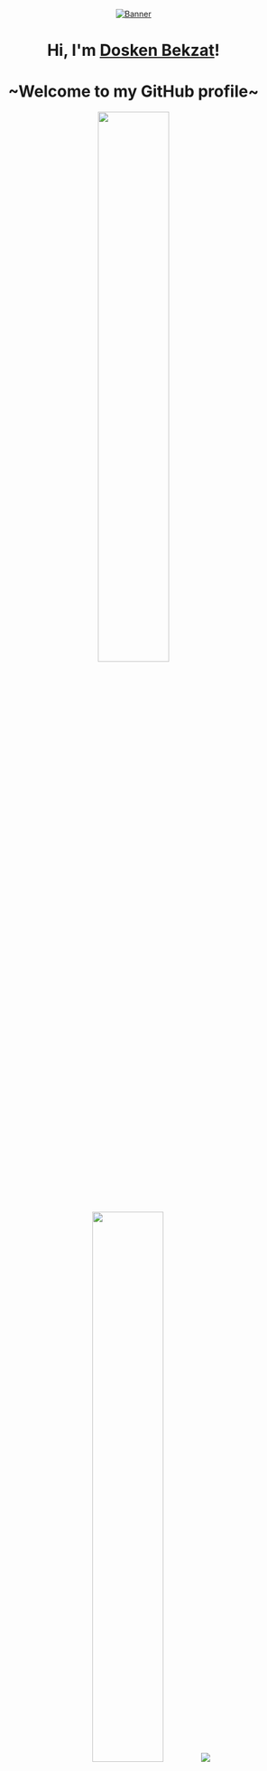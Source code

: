 <p align="center">
  <a href="https://www.google.kz"><img src="https://media1.tenor.com/m/XKCNoEfUT5AAAAAd/jjba-jojos-bizarre-adventure.gif" alt="Banner"></a>
</p>

<h1 align="center">Hi, I'm <a href="https://www.google.kz">Dosken Bekzat</a>!</h1>
<h1 align="center">~Welcome to my GitHub profile~</h1>

<p align="center">
  <img height="50%" width="auto" src ="https://github-readme-stats.vercel.app/api?username=roenbis&show_icons=true&count_private=true&theme=darcula&hide_border=true&hide=issues,contribs&bg_color=00000000">
  <img height="50%" width="auto" src ="https://github-readme-stats.vercel.app/api/top-langs/?username=roenbis&layout=compact&hide_border=true&theme=darcula&bg_color=00000000&langs_count=6&hide=jupyter%20notebook,tex,css,php&exclude_repo=Pacman-AI">
  <img src ="https://github-readme-streak-stats.herokuapp.com?user=roenbis&theme=darcula&hide_border=true&background=FFFFFF00">
  <br>
  <br>
</p>

<p align="center">
  <strong><a href="https://www.google.kz">Official Website</a></strong> |
  <strong><a href="https://instagram.com/">Instagram</a></strong> |
  <strong><a href="https://instagram.com/">Telegram</a></strong> |
  <strong><a href="https://instagram.com/">Tiktok</a></strong> |
  <strong><a href="https://discord.gg/">Discord</a></strong> |
  <strong><a href="https://www.linkedin.com/in/">LinkedIn</a></strong> 
</p>

<p align="center">❤ I'm currently working on Software Engineering ...</p>

